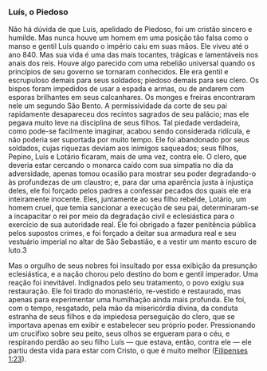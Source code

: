 ### Luís, o Piedoso 

Não há dúvida de que Luís, apelidado de Piedoso, foi um cristão sincero e humilde. Mas nunca houve um homem em uma posição tão falsa como o manso e gentil Luís quando o império caiu em suas mãos. Ele viveu até o ano 840\. Mas sua vida é uma das mais tocantes, trágicas e lamentáveis nos anais dos reis. Houve algo parecido com uma rebelião universal quando os princípios de seu governo se tornaram conhecidos. Ele era gentil e escrupuloso demais para seus soldados; piedoso demais para seu clero. Os bispos foram impedidos de usar a espada e armas, ou de andarem com esporas brilhantes em seus calcanhares. Os monges e freiras encontraram nele um segundo São Bento. A permissividade da corte de seu pai rapidamente desapareceu dos recintos sagrados de seu palácio; mas ele pegava muito leve na disciplina de seus filhos. Tal piedade verdadeira, como pode-se facilmente imaginar, acabou sendo considerada ridícula, e não poderia ser suportada por muito tempo. Ele foi abandonado por seus soldados, cujas riquezas deviam aos inimigos saqueados; seus filhos, Pepino, Luís e Lotário ficaram, mais de uma vez, contra ele. O clero, que deveria estar cercando o monarca caído com sua simpatia no dia da adversidade, apenas tomou ocasião para mostrar seu poder degradando-o às profundezas de um claustro; e, para dar uma aparência justa à injustiça deles, ele foi forçado pelos padres a confessar pecados dos quais ele era inteiramente inocente. Eles, juntamente ao seu filho rebelde, Lotário, um homem cruel, que temia sancionar a execução de seu pai, determinaram-se a incapacitar o rei por meio da degradação civil e eclesiástica para o exercício de sua autoridade real. Ele foi obrigado a fazer penitência pública pelos supostos crimes, e foi forçado a deitar sua armadura real e seu vestuário imperial no altar de São Sebastião, e a vestir um manto escuro de luto.3

Mas o orgulho de seus nobres foi insultado por essa exibição da presunção eclesiástica, e a nação chorou pelo destino do bom e gentil imperador. Uma reação foi inevitável. Indignados pelo seu tratamento, o povo exigiu sua restauração. Ele foi tirado do monastério, re-vestido e restaurado, mas apenas para experimentar uma humilhação ainda mais profunda. Ele foi, com o tempo, resgatado, pela mão da misericórdia divina, da conduta estranha de seus filhos e da impiedosa perseguição do clero, que se importava apenas em exibir e estabelecer seu próprio poder. Pressionando um crucifixo sobre seu peito, seus olhos se ergueram para o céu, e respirando perdão ao seu filho Luís — que estava, então, contra ele — ele partiu desta vida para estar com Cristo, o que é muito melhor ([Filipenses 1:23](http://bibliaonline.com.br/acf/fp/1/23)).